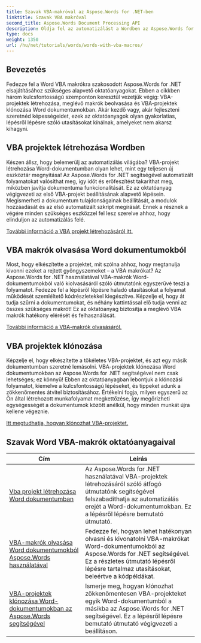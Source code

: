 ```yaml
---
title: Szavak VBA-makróval az Aspose.Words for .NET-ben
linktitle: Szavak VBA makróval
second_title: Aspose.Words Document Processing API
description: Oldja fel az automatizálást a Wordben az Aspose.Words for .NET oktatóanyagaival. Hatékonyan hozhat létre, olvashat és klónozhat VBA-makrókat Word dokumentumokban.
type: docs
weight: 1350
url: /hu/net/tutorials/words/words-with-vba-macros/
---
```

## Bevezetés

Fedezze fel a Word VBA makrókra szakosodott Aspose.Words for .NET elsajátításához szükséges alapvető oktatóanyagokat. Ebben a cikkben három kulcsfontosságú szemponton keresztül vezetjük végig: VBA-projektek létrehozása, meglévő makrók beolvasása és VBA-projektek klónozása Word dokumentumokban. Akár kezdő vagy, akár fejleszteni szeretnéd képességeidet, ezek az oktatóanyagok olyan gyakorlatias, lépésről lépésre szóló utasításokat kínálnak, amelyeket nem akarsz kihagyni. 

## VBA projektek létrehozása Wordben

Készen állsz, hogy belemerülj az automatizálás világába? VBA-projekt létrehozása Word-dokumentumban olyan lehet, mint egy teljesen új eszköztár megnyitása! Az Aspose.Words for .NET segítségével automatizált folyamatokat valósíthat meg, így időt és erőfeszítést takaríthat meg, miközben javítja dokumentuma funkcionalitását. Ez az oktatóanyag végigvezeti az első VBA-projekt beállításának alapvető lépésein. Megismerheti a dokumentum tulajdonságainak beállítását, a modulok hozzáadását és az első automatizált szkript megírását. Ennek a résznek a végére minden szükséges eszközzel fel lesz szerelve ahhoz, hogy elinduljon az automatizálás felé. 

[További információ a VBA projekt létrehozásáról itt.](./creating-vba-project/)

## VBA makrók olvasása Word dokumentumokból

Most, hogy elkészítette a projektet, mit szólna ahhoz, hogy megtanulja kivonni ezeket a rejtett gyöngyszemeket – a VBA makrókat? Az Aspose.Words for .NET használatával VBA-makrók Word-dokumentumokból való kiolvasásáról szóló útmutatónk egyszerűvé teszi a folyamatot. Fedezze fel a lépésről lépésre haladó utasításokat a folyamat működését szemléltető kódrészletekkel kiegészítve. Képzelje el, hogy át tudja szűrni a dokumentumokat, és néhány kattintással elő tudja venni az összes szükséges makrót! Ez az oktatóanyag biztosítja a meglévő VBA makrók hatékony elérését és felhasználását. 

[További információ a VBA-makrók olvasásáról.](./reading-vba-macros-word-document/)

## VBA projektek klónozása

Képzelje el, hogy elkészítette a tökéletes VBA-projektet, és azt egy másik dokumentumban szeretné lemásolni. VBA-projektek klónozása Word dokumentumokban az Aspose.Words for .NET segítségével nem csak lehetséges; ez könnyű! Ebben az oktatóanyagban lebontjuk a klónozási folyamatot, kiemelve a kulcsfontosságú lépéseket, és tippeket adunk a zökkenőmentes átvitel biztosításához. Értékelni fogja, milyen egyszerű az Ön által létrehozott munkafolyamat megkettőzése, így megőrizheti egységességét a dokumentumok között anélkül, hogy minden munkát újra kellene végeznie. 

[Itt megtudhatja, hogyan klónozhat VBA-projektet.](./clone-vba-project-word-document/)

 ## Szavak Word VBA-makrók oktatóanyagaival
| Cím | Leírás |
| --- | --- |
| [Vba projekt létrehozása Word dokumentumban](./creating-vba-project/) | Az Aspose.Words for .NET használatával VBA-projektek létrehozásáról szóló átfogó útmutatónk segítségével felszabadíthatja az automatizálás erejét a Word-dokumentumokban. Ez a lépésről lépésre bemutató útmutató. |
| [VBA-makrók olvasása Word dokumentumokból Aspose.Words használatával](./reading-vba-macros-word-document/) | Fedezze fel, hogyan lehet hatékonyan olvasni és kivonatolni VBA-makrókat Word-dokumentumokból az Aspose.Words for .NET segítségével. Ez a részletes útmutató lépésről lépésre tartalmaz utasításokat, beleértve a kódpéldákat. |
| [VBA-projektek klónozása Word-dokumentumokban az Aspose.Words segítségével](./clone-vba-project-word-document/) | Ismerje meg, hogyan klónozhat zökkenőmentesen VBA-projekteket egyik Word-dokumentumból a másikba az Aspose.Words for .NET segítségével. Ez a lépésről lépésre bemutató útmutató végigvezeti a beállításon. |